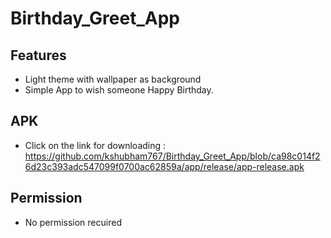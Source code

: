 # Birthday_Greet_App
## Features
* Light theme with wallpaper as background
* Simple App to wish someone Happy Birthday.

## APK
* Click on the link for downloading : https://github.com/kshubham767/Birthday_Greet_App/blob/ca98c014f26d23c393adc547099f0700ac62859a/app/release/app-release.apk

## Permission
* No permission recuired
